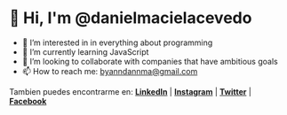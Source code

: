 # 👋  Hi, I'm @danielmacielacevedo

- 👀  I’m interested in in everything about programming
- 🌱  I’m currently learning JavaScript
- 💞️  I’m looking to collaborate with companies that have ambitious goals
- 📫  How to reach me: byanndannma@gmail.com

Tambien puedes encontrarme en:
[**LinkedIn**](https://linkedin.com/in/danielmacielacevedo "LinkedIn") | [**Instagram**](http://instagram.com/danielmacielacevedo "Instagram") | [**Twitter**](http://twitter.com/danielmacielace "Twitter") | [**Facebook**](http://facebook.com/danielmacielace "Facebook")
